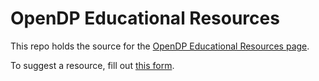 # OpenDP Educational Resources

This repo holds the source for the [OpenDP Educational Resources page](https://opendp.github.io/learning).

To suggest a resource, fill out [this form](https://forms.gle/G2z4k4jWiNpnFEzEA).

